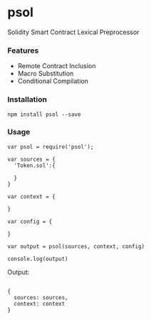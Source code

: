 # psol
Solidity Smart Contract Lexical Preprocessor

### Features
* Remote Contract Inclusion
* Macro Substitution 
* Conditional Compilation

### Installation 
 
 `npm install psol --save `
 
### Usage 

```
var psol = require('psol');

var sources = {
  'Token.sol':{
   
  }
}

var context = {

}

var config = {

}

var output = psol(sources, context, config)

console.log(output)
```

Output:

```

{
  sources: sources, 
  context: context
}

```

